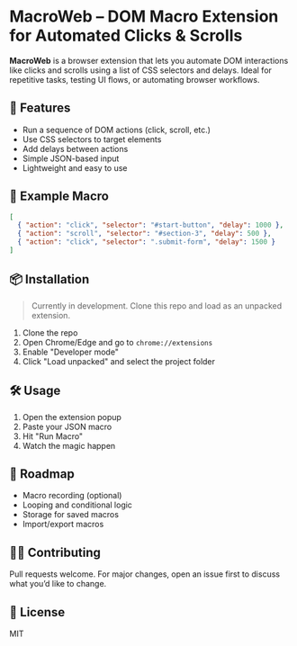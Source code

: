 # MacroWeb – DOM Macro Extension for Automated Clicks & Scrolls

**MacroWeb** is a browser extension that lets you automate DOM interactions like clicks and scrolls using a list of CSS selectors and delays. Ideal for repetitive tasks, testing UI flows, or automating browser workflows.

## 🚀 Features

- Run a sequence of DOM actions (click, scroll, etc.)
- Use CSS selectors to target elements
- Add delays between actions
- Simple JSON-based input
- Lightweight and easy to use

## 🧠 Example Macro

```json
[
  { "action": "click", "selector": "#start-button", "delay": 1000 },
  { "action": "scroll", "selector": "#section-3", "delay": 500 },
  { "action": "click", "selector": ".submit-form", "delay": 1500 }
]
```

## 📦 Installation

> Currently in development. Clone this repo and load as an unpacked extension.

1. Clone the repo
2. Open Chrome/Edge and go to `chrome://extensions`
3. Enable "Developer mode"
4. Click "Load unpacked" and select the project folder

## 🛠️ Usage

1. Open the extension popup
2. Paste your JSON macro
3. Hit "Run Macro"
4. Watch the magic happen

## 📄 Roadmap

- Macro recording (optional)
- Looping and conditional logic
- Storage for saved macros
- Import/export macros

## 🧑‍💻 Contributing

Pull requests welcome. For major changes, open an issue first to discuss what you’d like to change.

## 📃 License

MIT
